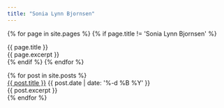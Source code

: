 ```yaml
---
title: "Sonia Lynn Bjornsen"
---
```


{% for page in site.pages %}
  {% if page.title != 'Sonia Lynn Bjornsen' %}
    <div>
      <div>{{ page.title }}</div>
      <div>{{ page.excerpt }}</div>
    </div>
  {% endif %}
{% endfor %}

<div>
  {% for post in site.posts %}
    <div>
      <a href="{{ site.url }}{{ post.url }}">{{ post.title }}</a>
      <time datetime="{{ post.date | date: '%Y-%m-%d' }}">{{ post.date | date: '%-d %B %Y' }}</time>
      <div>{{ post.excerpt }}</div>
    </div>
  {% endfor %}
</div>
